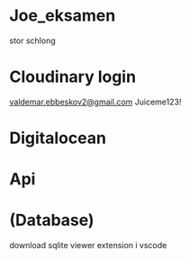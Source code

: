 # Joe_eksamen

stor schlong

# Cloudinary login
valdemar.ebbeskov2@gmail.com
Juiceme123!

# Digitalocean

# Api

# (Database)
download sqlite viewer extension i vscode